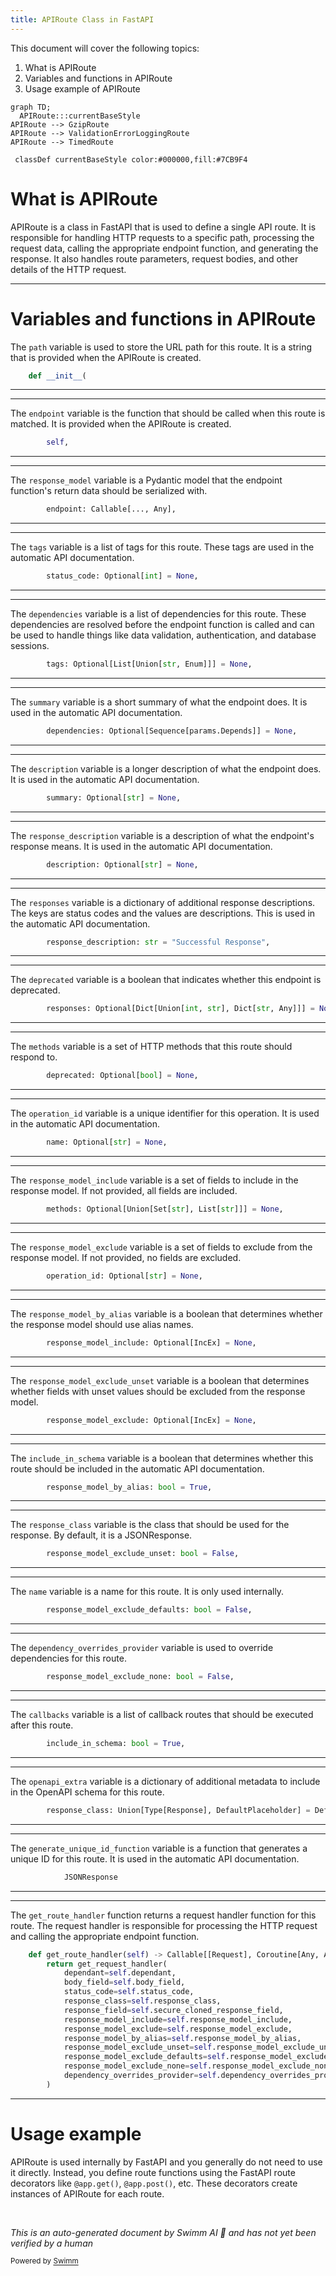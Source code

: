 ```yaml
---
title: APIRoute Class in FastAPI
---
```

This document will cover the following topics:

1. What is APIRoute
2. Variables and functions in APIRoute
3. Usage example of APIRoute

```mermaid
graph TD;
  APIRoute:::currentBaseStyle
APIRoute --> GzipRoute
APIRoute --> ValidationErrorLoggingRoute
APIRoute --> TimedRoute

 classDef currentBaseStyle color:#000000,fill:#7CB9F4
```

# What is APIRoute

APIRoute is a class in FastAPI that is used to define a single API route. It is responsible for handling HTTP requests to a specific path, processing the request data, calling the appropriate endpoint function, and generating the response. It also handles route parameters, request bodies, and other details of the HTTP request.

<SwmSnippet path="/fastapi/routing.py" line="390">

---

# Variables and functions in APIRoute

The `path` variable is used to store the URL path for this route. It is a string that is provided when the APIRoute is created.

```python
    def __init__(
```

---

</SwmSnippet>

<SwmSnippet path="/fastapi/routing.py" line="391">

---

The `endpoint` variable is the function that should be called when this route is matched. It is provided when the APIRoute is created.

```python
        self,
```

---

</SwmSnippet>

<SwmSnippet path="/fastapi/routing.py" line="393">

---

The `response_model` variable is a Pydantic model that the endpoint function's return data should be serialized with.

```python
        endpoint: Callable[..., Any],
```

---

</SwmSnippet>

<SwmSnippet path="/fastapi/routing.py" line="396">

---

The `tags` variable is a list of tags for this route. These tags are used in the automatic API documentation.

```python
        status_code: Optional[int] = None,
```

---

</SwmSnippet>

<SwmSnippet path="/fastapi/routing.py" line="397">

---

The `dependencies` variable is a list of dependencies for this route. These dependencies are resolved before the endpoint function is called and can be used to handle things like data validation, authentication, and database sessions.

```python
        tags: Optional[List[Union[str, Enum]]] = None,
```

---

</SwmSnippet>

<SwmSnippet path="/fastapi/routing.py" line="398">

---

The `summary` variable is a short summary of what the endpoint does. It is used in the automatic API documentation.

```python
        dependencies: Optional[Sequence[params.Depends]] = None,
```

---

</SwmSnippet>

<SwmSnippet path="/fastapi/routing.py" line="399">

---

The `description` variable is a longer description of what the endpoint does. It is used in the automatic API documentation.

```python
        summary: Optional[str] = None,
```

---

</SwmSnippet>

<SwmSnippet path="/fastapi/routing.py" line="400">

---

The `response_description` variable is a description of what the endpoint's response means. It is used in the automatic API documentation.

```python
        description: Optional[str] = None,
```

---

</SwmSnippet>

<SwmSnippet path="/fastapi/routing.py" line="401">

---

The `responses` variable is a dictionary of additional response descriptions. The keys are status codes and the values are descriptions. This is used in the automatic API documentation.

```python
        response_description: str = "Successful Response",
```

---

</SwmSnippet>

<SwmSnippet path="/fastapi/routing.py" line="402">

---

The `deprecated` variable is a boolean that indicates whether this endpoint is deprecated.

```python
        responses: Optional[Dict[Union[int, str], Dict[str, Any]]] = None,
```

---

</SwmSnippet>

<SwmSnippet path="/fastapi/routing.py" line="403">

---

The `methods` variable is a set of HTTP methods that this route should respond to.

```python
        deprecated: Optional[bool] = None,
```

---

</SwmSnippet>

<SwmSnippet path="/fastapi/routing.py" line="404">

---

The `operation_id` variable is a unique identifier for this operation. It is used in the automatic API documentation.

```python
        name: Optional[str] = None,
```

---

</SwmSnippet>

<SwmSnippet path="/fastapi/routing.py" line="405">

---

The `response_model_include` variable is a set of fields to include in the response model. If not provided, all fields are included.

```python
        methods: Optional[Union[Set[str], List[str]]] = None,
```

---

</SwmSnippet>

<SwmSnippet path="/fastapi/routing.py" line="406">

---

The `response_model_exclude` variable is a set of fields to exclude from the response model. If not provided, no fields are excluded.

```python
        operation_id: Optional[str] = None,
```

---

</SwmSnippet>

<SwmSnippet path="/fastapi/routing.py" line="407">

---

The `response_model_by_alias` variable is a boolean that determines whether the response model should use alias names.

```python
        response_model_include: Optional[IncEx] = None,
```

---

</SwmSnippet>

<SwmSnippet path="/fastapi/routing.py" line="408">

---

The `response_model_exclude_unset` variable is a boolean that determines whether fields with unset values should be excluded from the response model.

```python
        response_model_exclude: Optional[IncEx] = None,
```

---

</SwmSnippet>

<SwmSnippet path="/fastapi/routing.py" line="409">

---

The `include_in_schema` variable is a boolean that determines whether this route should be included in the automatic API documentation.

```python
        response_model_by_alias: bool = True,
```

---

</SwmSnippet>

<SwmSnippet path="/fastapi/routing.py" line="410">

---

The `response_class` variable is the class that should be used for the response. By default, it is a JSONResponse.

```python
        response_model_exclude_unset: bool = False,
```

---

</SwmSnippet>

<SwmSnippet path="/fastapi/routing.py" line="411">

---

The `name` variable is a name for this route. It is only used internally.

```python
        response_model_exclude_defaults: bool = False,
```

---

</SwmSnippet>

<SwmSnippet path="/fastapi/routing.py" line="412">

---

The `dependency_overrides_provider` variable is used to override dependencies for this route.

```python
        response_model_exclude_none: bool = False,
```

---

</SwmSnippet>

<SwmSnippet path="/fastapi/routing.py" line="413">

---

The `callbacks` variable is a list of callback routes that should be executed after this route.

```python
        include_in_schema: bool = True,
```

---

</SwmSnippet>

<SwmSnippet path="/fastapi/routing.py" line="414">

---

The `openapi_extra` variable is a dictionary of additional metadata to include in the OpenAPI schema for this route.

```python
        response_class: Union[Type[Response], DefaultPlaceholder] = Default(
```

---

</SwmSnippet>

<SwmSnippet path="/fastapi/routing.py" line="415">

---

The `generate_unique_id_function` variable is a function that generates a unique ID for this route. It is used in the automatic API documentation.

```python
            JSONResponse
```

---

</SwmSnippet>

<SwmSnippet path="/fastapi/routing.py" line="522">

---

The `get_route_handler` function returns a request handler function for this route. The request handler is responsible for processing the HTTP request and calling the appropriate endpoint function.

```python
    def get_route_handler(self) -> Callable[[Request], Coroutine[Any, Any, Response]]:
        return get_request_handler(
            dependant=self.dependant,
            body_field=self.body_field,
            status_code=self.status_code,
            response_class=self.response_class,
            response_field=self.secure_cloned_response_field,
            response_model_include=self.response_model_include,
            response_model_exclude=self.response_model_exclude,
            response_model_by_alias=self.response_model_by_alias,
            response_model_exclude_unset=self.response_model_exclude_unset,
            response_model_exclude_defaults=self.response_model_exclude_defaults,
            response_model_exclude_none=self.response_model_exclude_none,
            dependency_overrides_provider=self.dependency_overrides_provider,
        )
```

---

</SwmSnippet>

# Usage example

APIRoute is used internally by FastAPI and you generally do not need to use it directly. Instead, you define route functions using the FastAPI route decorators like `@app.get()`, `@app.post()`, etc. These decorators create instances of APIRoute for each route.

&nbsp;

*This is an auto-generated document by Swimm AI 🌊 and has not yet been verified by a human*

<SwmMeta version="3.0.0" repo-id="Z2l0aHViJTNBJTNBREVNTy1mYXN0YXBpJTNBJTNBZ2lsYWRuYXZvdA==" repo-name="DEMO-fastapi" doc-type="class"><sup>Powered by [Swimm](/)</sup></SwmMeta>
